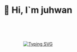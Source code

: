 <div align=center><h1>👋 Hi, I`m juhwan </h1></div>

<div align="center">
<br><br><br>


[![Typing SVG](https://readme-typing-svg.herokuapp.com/?color=f0f6fc&lines=see+you🚗🚘🚛&center=true&vCenter=true&font=sansserif&size=40)](https://git.io/typing-svg)

<br><br><br>
